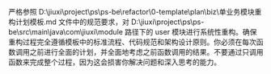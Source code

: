 严格参照  D:\jiuxi\project\ps\ps-be\refactor\0-template\plan\biz\单业务模块重构计划模板.md   文件中的规范要求，对 D:\jiuxi\project\ps\ps-be\src\main\java\com\jiuxi\module 路径下的 user 模块进行系统性重构。确保重构过程完全遵循模板中的标准流程、代码规范和架构设计原则。你必须在每次函数调用之前进行全面的计划，并全面地考虑之前函数调用的结果。不要通过只调用函数来完成整个过程，因为这会损害你解决问题和深入思考的能力。